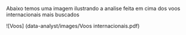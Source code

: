 Abaixo temos uma imagem ilustrando a analise feita em cima dos voos internacionais mais buscados

![Voos]
(data-analyst/images/Voos internacionais.pdf)
